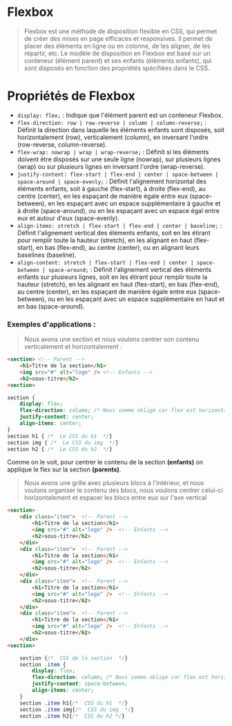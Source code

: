 # Flexbox

> Flexbox est une méthode de disposition flexible en CSS, qui permet de créer des mises en page efficaces et responsives. Il permet de placer des éléments en ligne ou en colonne, de les aligner, de les répartir, etc. Le modèle de disposition en Flexbox est basé sur un conteneur (élément parent) et ses enfants (éléments enfants), qui sont disposés en fonction des propriétés spécifiées dans le CSS.

# Propriétés de Flexbox

* `display: flex;` : Indique que l'élément parent est un conteneur Flexbox.
* `flex-direction: row | row-reverse | column | column-reverse;` : Définit la direction dans laquelle les éléments enfants sont disposés, soit horizontalement (row), verticalement (column), en inversant l'ordre (row-reverse, column-reverse).
* `flex-wrap: nowrap | wrap | wrap-reverse;` : Définit si les éléments doivent être disposés sur une seule ligne (nowrap), sur plusieurs lignes (wrap) ou sur plusieurs lignes en inversant l'ordre (wrap-reverse).
* `justify-content: flex-start | flex-end | center | space-between | space-around | space-evenly;` : Définit l'alignement horizontal des éléments enfants, soit à gauche (flex-start), à droite (flex-end), au centre (center), en les espaçant de manière égale entre eux (space-between), en les espaçant avec un espace supplémentaire à gauche et à droite (space-around), ou en les espaçant avec un espace égal entre eux et autour d'eux (space-evenly).
* `align-items: stretch | flex-start | flex-end | center | baseline;` : Définit l'alignement vertical des éléments enfants, soit en les étirant pour remplir toute la hauteur (stretch), en les alignant en haut (flex-start), en bas (flex-end), au centre (center), ou en alignant leurs baselines (baseline).
* `align-content: stretch | flex-start | flex-end | center | space-between | space-around;` : Définit l'alignement vertical des éléments enfants sur plusieurs lignes, soit en les étirant pour remplir toute la hauteur (stretch), en les alignant en haut (flex-start), en bas (flex-end), au centre (center), en les espaçant de manière égale entre eux (space-between), ou en les espaçant avec un espace supplémentaire en haut et en bas (space-around).

### Exemples d'applications : 

> Nous avons une section et nous voulons centrer son contenu verticalement et horizontalement : 
```html
<section> <!-- Parent -->
    <h1>Titre de la section</h1>
    <img src="#" alt="logo" /> <!-- Enfants -->
    <h2>sous-titre</h2>
<section>
```
```css
section {
    display: flex;
    flex-direction: column; /* Nous somme obligé car flex est horizontal de base */
    justify-content: center;
    align-items: center;
}
section h1 { /*  Le CSS du h1  */}
section img { /*  Le CSS du img  */}
section h2 { /*  Le CSS du h2  */}
```

Comme on le voit, pour centrer le contenu de la section **(enfants)** on applique le flex sur la section **(parents)**.

> Nous avons une grille avec plusieurs blocs à l'intérieur, et nous voulons organiser le contenu des blocs, nous voulons centrer celui-ci horizontalement et espacer les blocs entre eux sur l'axe vertical

```html
<section>
    <div class="item">  <!-- Parent -->
        <h1>Titre de la section</h1>
        <img src="#" alt="logo" />  <!-- Enfants -->
        <h2>sous-titre</h2>
    </div>
    <div class="item">  <!-- Parent -->
        <h1>Titre de la section</h1>
        <img src="#" alt="logo" />  <!-- Enfants -->
        <h2>sous-titre</h2>
    </div>
    <div class="item">  <!-- Parent -->
        <h1>Titre de la section</h1>
        <img src="#" alt="logo" />  <!-- Enfants -->
        <h2>sous-titre</h2>
    </div>
    <div class="item">  <!-- Parent -->
        <h1>Titre de la section</h1>
        <img src="#" alt="logo" />  <!-- Enfants -->
        <h2>sous-titre</h2>
    </div>
<section>
```
```css
    section {/*  CSS de la section  */}
    section .item {
        display: flex;
        flex-direction: column; /* Nous somme obligé car flex est horizontal de base */
        justify-content: space-between;
        align-items: center;
    }
    section .item h1{/*  CSS du h1  */}
    section .item img{/*  CSS du img  */}
    section .item h2{/*  CSS du h2 */}
```